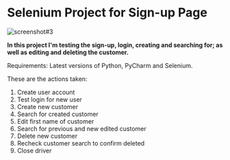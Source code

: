 # Selenium Project for Sign-up Page
![screenshot#3](https://user-images.githubusercontent.com/45835546/227117616-98e0584c-bde3-4812-9a99-25a60bf85dac.png)

**In this project I'm testing the sign-up, login, creating and searching for; as well as editing and deleting the customer.**

Requirements: Latest versions of Python, PyCharm and Selenium.

These are the actions taken:

1) Create user account
2) Test login for new user
3) Create new customer 
4) Search for created customer
5) Edit first name of customer
6) Search for previous and new edited customer
7) Delete new customer
8) Recheck customer search to confirm deleted
9) Close driver
